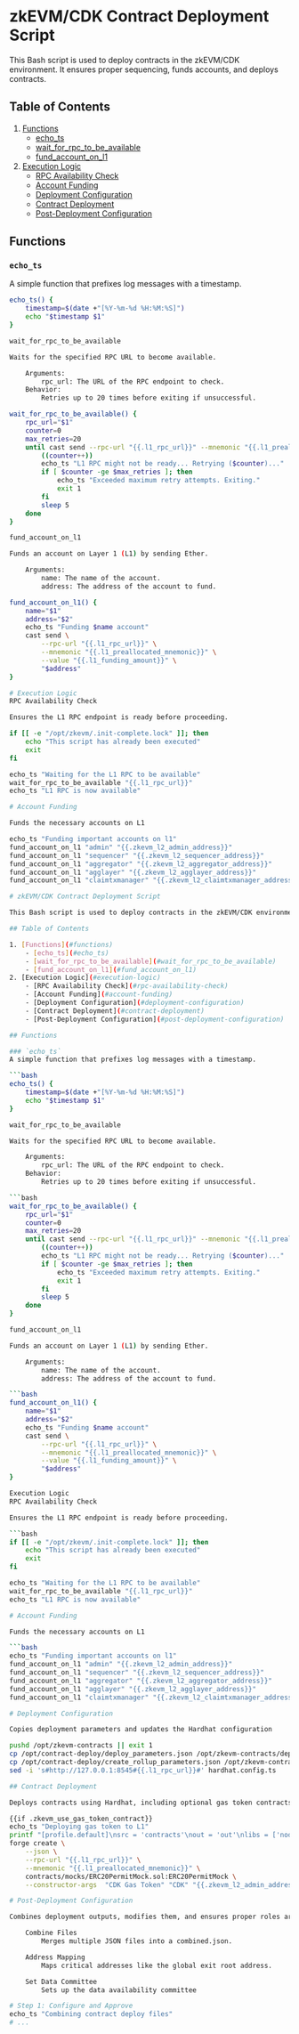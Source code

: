 # zkEVM/CDK Contract Deployment Script

This Bash script is used to deploy contracts in the zkEVM/CDK environment. It ensures proper sequencing, funds accounts, and deploys contracts.

## Table of Contents

1. [Functions](#functions)
    - [echo_ts](#echo_ts)
    - [wait_for_rpc_to_be_available](#wait_for_rpc_to_be_available)
    - [fund_account_on_l1](#fund_account_on_l1)
2. [Execution Logic](#execution-logic)
    - [RPC Availability Check](#rpc-availability-check)
    - [Account Funding](#account-funding)
    - [Deployment Configuration](#deployment-configuration)
    - [Contract Deployment](#contract-deployment)
    - [Post-Deployment Configuration](#post-deployment-configuration)

## Functions

### `echo_ts`
A simple function that prefixes log messages with a timestamp.

```bash
echo_ts() {
    timestamp=$(date +"[%Y-%m-%d %H:%M:%S]")
    echo "$timestamp $1"
}

wait_for_rpc_to_be_available

Waits for the specified RPC URL to become available.

    Arguments:
        rpc_url: The URL of the RPC endpoint to check.
    Behavior:
        Retries up to 20 times before exiting if unsuccessful.

wait_for_rpc_to_be_available() {
    rpc_url="$1"
    counter=0
    max_retries=20
    until cast send --rpc-url "{{.l1_rpc_url}}" --mnemonic "{{.l1_preallocated_mnemonic}}" --value 0 "{{.zkevm_l2_sequencer_address}}"; do
        ((counter++))
        echo_ts "L1 RPC might not be ready... Retrying ($counter)..."
        if [ $counter -ge $max_retries ]; then
            echo_ts "Exceeded maximum retry attempts. Exiting."
            exit 1
        fi
        sleep 5
    done
}

fund_account_on_l1

Funds an account on Layer 1 (L1) by sending Ether.

    Arguments:
        name: The name of the account.
        address: The address of the account to fund.

fund_account_on_l1() {
    name="$1"
    address="$2"
    echo_ts "Funding $name account"
    cast send \
        --rpc-url "{{.l1_rpc_url}}" \
        --mnemonic "{{.l1_preallocated_mnemonic}}" \
        --value "{{.l1_funding_amount}}" \
        "$address"
}

# Execution Logic
RPC Availability Check

Ensures the L1 RPC endpoint is ready before proceeding.

if [[ -e "/opt/zkevm/.init-complete.lock" ]]; then
    echo "This script has already been executed"
    exit
fi

echo_ts "Waiting for the L1 RPC to be available"
wait_for_rpc_to_be_available "{{.l1_rpc_url}}"
echo_ts "L1 RPC is now available"

# Account Funding

Funds the necessary accounts on L1

echo_ts "Funding important accounts on l1"
fund_account_on_l1 "admin" "{{.zkevm_l2_admin_address}}"
fund_account_on_l1 "sequencer" "{{.zkevm_l2_sequencer_address}}"
fund_account_on_l1 "aggregator" "{{.zkevm_l2_aggregator_address}}"
fund_account_on_l1 "agglayer" "{{.zkevm_l2_agglayer_address}}"
fund_account_on_l1 "claimtxmanager" "{{.zkevm_l2_claimtxmanager_address}}"

# zkEVM/CDK Contract Deployment Script

This Bash script is used to deploy contracts in the zkEVM/CDK environment. It ensures proper sequencing, funds accounts, and deploys contracts.

## Table of Contents

1. [Functions](#functions)
    - [echo_ts](#echo_ts)
    - [wait_for_rpc_to_be_available](#wait_for_rpc_to_be_available)
    - [fund_account_on_l1](#fund_account_on_l1)
2. [Execution Logic](#execution-logic)
    - [RPC Availability Check](#rpc-availability-check)
    - [Account Funding](#account-funding)
    - [Deployment Configuration](#deployment-configuration)
    - [Contract Deployment](#contract-deployment)
    - [Post-Deployment Configuration](#post-deployment-configuration)

## Functions

### `echo_ts`
A simple function that prefixes log messages with a timestamp.

```bash
echo_ts() {
    timestamp=$(date +"[%Y-%m-%d %H:%M:%S]")
    echo "$timestamp $1"
}

wait_for_rpc_to_be_available

Waits for the specified RPC URL to become available.

    Arguments:
        rpc_url: The URL of the RPC endpoint to check.
    Behavior:
        Retries up to 20 times before exiting if unsuccessful.

```bash
wait_for_rpc_to_be_available() {
    rpc_url="$1"
    counter=0
    max_retries=20
    until cast send --rpc-url "{{.l1_rpc_url}}" --mnemonic "{{.l1_preallocated_mnemonic}}" --value 0 "{{.zkevm_l2_sequencer_address}}"; do
        ((counter++))
        echo_ts "L1 RPC might not be ready... Retrying ($counter)..."
        if [ $counter -ge $max_retries ]; then
            echo_ts "Exceeded maximum retry attempts. Exiting."
            exit 1
        fi
        sleep 5
    done
}

fund_account_on_l1

Funds an account on Layer 1 (L1) by sending Ether.

    Arguments:
        name: The name of the account.
        address: The address of the account to fund.

```bash
fund_account_on_l1() {
    name="$1"
    address="$2"
    echo_ts "Funding $name account"
    cast send \
        --rpc-url "{{.l1_rpc_url}}" \
        --mnemonic "{{.l1_preallocated_mnemonic}}" \
        --value "{{.l1_funding_amount}}" \
        "$address"
}

Execution Logic
RPC Availability Check

Ensures the L1 RPC endpoint is ready before proceeding.

```bash
if [[ -e "/opt/zkevm/.init-complete.lock" ]]; then
    echo "This script has already been executed"
    exit
fi

echo_ts "Waiting for the L1 RPC to be available"
wait_for_rpc_to_be_available "{{.l1_rpc_url}}"
echo_ts "L1 RPC is now available"

# Account Funding

Funds the necessary accounts on L1

```bash
echo_ts "Funding important accounts on l1"
fund_account_on_l1 "admin" "{{.zkevm_l2_admin_address}}"
fund_account_on_l1 "sequencer" "{{.zkevm_l2_sequencer_address}}"
fund_account_on_l1 "aggregator" "{{.zkevm_l2_aggregator_address}}"
fund_account_on_l1 "agglayer" "{{.zkevm_l2_agglayer_address}}"
fund_account_on_l1 "claimtxmanager" "{{.zkevm_l2_claimtxmanager_address}}"

# Deployment Configuration

Copies deployment parameters and updates the Hardhat configuration

pushd /opt/zkevm-contracts || exit 1
cp /opt/contract-deploy/deploy_parameters.json /opt/zkevm-contracts/deployment/v2/deploy_parameters.json
cp /opt/contract-deploy/create_rollup_parameters.json /opt/zkevm-contracts/deployment/v2/create_rollup_parameters.json
sed -i 's#http://127.0.0.1:8545#{{.l1_rpc_url}}#' hardhat.config.ts

## Contract Deployment

Deploys contracts using Hardhat, including optional gas token contracts

{{if .zkevm_use_gas_token_contract}}
echo_ts "Deploying gas token to L1"
printf "[profile.default]\nsrc = 'contracts'\nout = 'out'\nlibs = ['node_modules']\n" > foundry.toml
forge create \
    --json \
    --rpc-url "{{.l1_rpc_url}}" \
    --mnemonic "{{.l1_preallocated_mnemonic}}" \
    contracts/mocks/ERC20PermitMock.sol:ERC20PermitMock \
    --constructor-args  "CDK Gas Token" "CDK" "{{.zkevm_l2_admin_address}}" "1000000000000000000000000" > gasToken-erc20.json

# Post-Deployment Configuration

Combines deployment outputs, modifies them, and ensures proper roles are granted.

    Combine Files
        Merges multiple JSON files into a combined.json.

    Address Mapping
        Maps critical addresses like the global exit root address.

    Set Data Committee
        Sets up the data availability committee

# Step 1: Configure and Approve
echo_ts "Combining contract deploy files"
# ...
